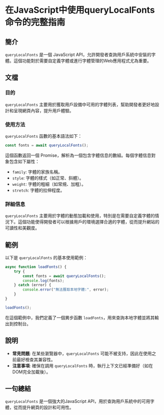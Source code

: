 <!--
Meta Description: # 在JavaScript中使用queryLocalFonts命令的完整指南 ## 簡介 `queryLocalFonts` 是一個 JavaScript API，允許開發者查詢用戶系統中安裝的字體。這個功能對於需要自定義字體或進行字體管理的Web應用程式尤為重要。 ## 文檔 ### 目的 `qu...
Meta Keywords: querylocalfonts, javascript, fonts, loadfonts, error
-->

# 在JavaScript中使用queryLocalFonts命令的完整指南

## 簡介
`queryLocalFonts` 是一個 JavaScript API，允許開發者查詢用戶系統中安裝的字體。這個功能對於需要自定義字體或進行字體管理的Web應用程式尤為重要。

## 文檔
### 目的
`queryLocalFonts` 主要用於獲取用戶設備中可用的字體列表，幫助開發者更好地設計和呈現網頁內容，提升用戶體驗。

### 使用方法
`queryLocalFonts` 函數的基本語法如下：

```javascript
const fonts = await queryLocalFonts();
```

這個函數返回一個 Promise，解析為一個包含字體信息的數組。每個字體信息對象包含如下屬性：

- `family`: 字體的家族名稱。
- `style`: 字體的樣式（如正常、斜體）。
- `weight`: 字體的粗細（如常規、加粗）。
- `stretch`: 字體的拉伸程度。

### 詳細信息
`queryLocalFonts` 主要用於字體的動態加載和使用，特別是在需要自定義字體的情況下。這個功能使得開發者可以根據用戶的環境選擇合適的字體，從而提升網站的可讀性和美觀度。

## 範例
以下是 `queryLocalFonts` 的基本使用範例：

```javascript
async function loadFonts() {
    try {
        const fonts = await queryLocalFonts();
        console.log(fonts);
    } catch (error) {
        console.error("無法獲取本地字體:", error);
    }
}

loadFonts();
```

在這個範例中，我們定義了一個異步函數 `loadFonts`，用來查詢本地字體並將其輸出到控制台。

## 說明
- **常見問題**: 在某些瀏覽器中，`queryLocalFonts` 可能不被支持，因此在使用之前最好檢查其兼容性。
- **注意事項**: 確保在調用 `queryLocalFonts` 時，執行上下文已經準備好（如在DOM完全加載後）。

## 一句總結
`queryLocalFonts` 是一個強大的JavaScript API，用於查詢用戶系統中的可用字體，從而提升網頁的設計和可用性。